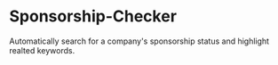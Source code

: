 # Sponsorship-Checker
Automatically search for a company's sponsorship status and highlight realted keywords.
